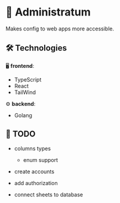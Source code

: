 # 📜 Administratum
Makes config to web apps more accessible.

## 🛠️ Technologies

🖥️ **frontend**:
- TypeScript
- React
- TailWind

⚙️ **backend**:
- Golang

## 🎒 TODO
- columns types
    - enum support

- create accounts
- add authorization
- connect sheets to database

